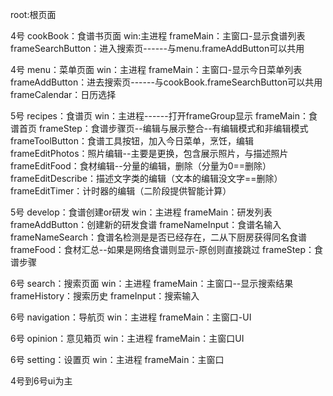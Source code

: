 root:根页面

4号
cookBook：食谱书页面
  win:主进程
  frameMain：主窗口-显示食谱列表
  frameSearchButton：进入搜索页------与menu.frameAddButton可以共用

4号
menu：菜单页面
  win：主进程
  frameMain：主窗口-显示今日菜单列表
  frameAddButton：进去搜索页------与cookBook.frameSearchButton可以共用
  frameCalendar：日历选择

5号
recipes：食谱页
  win：主进程------打开frameGroup显示
  frameMain：食谱首页
  frameStep：食谱步骤页--编辑与展示整合--有编辑模式和非编辑模式
  frameToolButton：食谱工具按钮，加入今日菜单，烹饪，编辑
  frameEditPhotos：照片编辑--主要是更换，包含展示照片，与描述照片
  frameEditFood：食材编辑--分量的编辑，删除（分量为0==删除）
  frameEditDescribe：描述文字类的编辑（文本的编辑没文字==删除）
  frameEditTimer：计时器的编辑（二阶段提供智能计算）

5号
develop：食谱创建or研发
  win：主进程
  frameMain：研发列表
  frameAddButton：创建新的研发食谱
  frameNameInput：食谱名输入
  frameNameSearch：食谱名检测是是否已经存在，二从下厨房获得同名食谱
  frameFood：食材汇总--如果是网络食谱则显示-原创则直接跳过
  frameStep：食谱步骤  

6号
search：搜索页面
  win：主进程
  frameMain：主窗口--显示搜索结果
  frameHistory：搜索历史
  frameInput：搜索输入

6号
navigation：导航页
  win：主进程
  frameMain：主窗口-UI

6号
opinion：意见箱页
  win：主进程
  frameMain：主窗口UI

6号
setting：设置页
  win：主进程
  frameMain：主窗口   

4号到6号ui为主
  